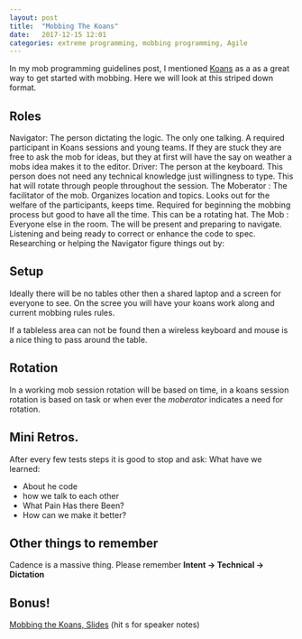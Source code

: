 ```yaml
---
layout: post
title:  "Mobbing The Koans"
date:   2017-12-15 12:01
categories: extreme programming, mobbing programming, Agile
---
```


In my mob programming guidelines post, I mentioned [Koans](http://www.lauradhamilton.com/learn-a-new-programming-language-today-with-koans) as a as a great way to get started with mobbing. Here we will look at this striped down format.

## Roles

Navigator: The person dictating the logic. The only one talking. A required participant in Koans sessions and young teams. If they are stuck they are free to ask the mob for ideas, but they at first will have the say on weather a mobs idea makes it to the editor.
Driver: The person at the keyboard. This person does not need any technical knowledge just willingness to type. This hat will rotate through people throughout the session.
The Moberator : The facilitator of the mob. Organizes location and topics. Looks out for the welfare of the participants, keeps time. Required for beginning the mobbing process but good to have all the time. This can be a rotating hat.
The Mob : Everyone else in the room. The will be present and preparing to navigate. Listening and being ready to correct or enhance the code to spec. Researching or helping the Navigator figure things out by:

## Setup

Ideally there will be no tables other then a shared laptop and a screen for everyone to see. On the scree you will have your koans work along and current mobbing rules rules.

If a tableless area can not be found then a wireless keyboard and mouse is a nice thing to pass around the table.

## Rotation

In a working mob session rotation will be based on time, in a koans session rotation is based on task or when ever the _moberator_ indicates a need for rotation.

## Mini Retros.

After every few tests steps it is good to stop and ask:
What have we learned:

* About he code
* how we talk to each other
* What Pain Has there Been?
* How can we make it better?

## Other things to remember

Cadence is a massive thing. Please remember __Intent → Technical → Dictation__


## Bonus!

[Mobbing the Koans, Slides](https://koans-deck-josh-beauregard.herokuapp.com/) (hit s for speaker notes)
